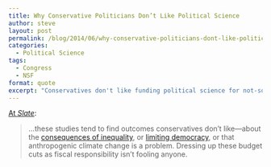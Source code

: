 ```yaml
---
title: Why Conservative Politicians Don’t Like Political Science
author: steve
layout: post
permalink: /blog/2014/06/why-conservative-politicians-dont-like-political-science/
categories:
  - Political Science
tags:
  - Congress
  - NSF
format: quote
excerpt: "Conservatives don't like funding political science for not-so-subtle reasons."
---
```


[At *Slate*](http://www.slate.com/blogs/weigel/2014/06/04/house_appropriations_for_2015_include_specific_cuts_for_political_science.html):

> ...these studies tend to find outcomes conservatives don’t like—about the [consequences of inequality][1], or [limiting democracy][2], or that anthropogenic climate change is a problem. Dressing up these budget cuts as fiscal responsibility isn’t fooling anyone. 


 [1]: http://www.washingtonpost.com/business/economy/income-inequality-hurts-economic-growth-researchers-say/2014/01/24/cb6e02a0-83b0-11e3-9dd4-e7278db80d86_story.html
 [2]: http://papers.ssrn.com/sol3/papers.cfm?abstract_id=1084598.